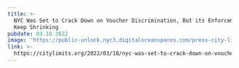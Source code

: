 ```yaml
---
title: >-
  NYC Was Set to Crack Down on Voucher Discrimination, But its Enforcement Teams
  Keep Shrinking
pubdate: 03.18.2022
image: 'https://public-unlock.nyc3.digitaloceanspaces.com/press-city-limits-logo.png'
link: >-
  https://citylimits.org/2022/03/18/nyc-was-set-to-crack-down-on-voucher-discrimination-but-its-enforcement-teams-keep-shrinking/
---
```


